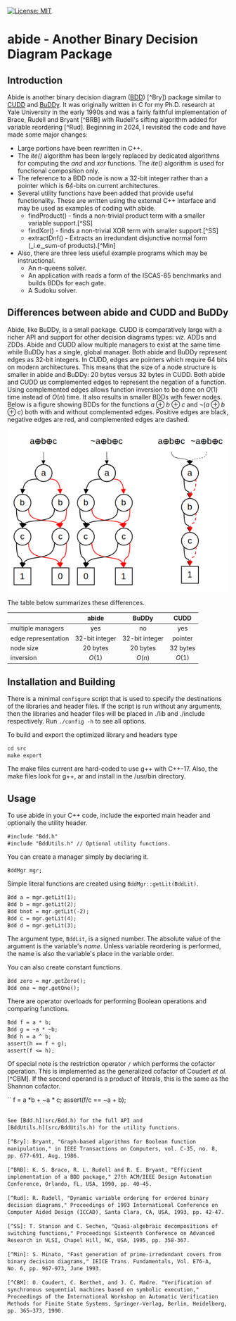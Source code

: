 [![License: MIT](https://img.shields.io/badge/License-MIT-yellow.svg)](https://opensource.org/licenses/MIT)
# abide - Another Binary Decision Diagram Package
## Introduction

Abide is another binary decision diagram
([BDD](https://en.wikipedia.org/wiki/Binary_decision_diagram)) [^Bry])
package similar to [CUDD](https://github.com/ivmai/cudd) and
[BuDDy](https://github.com/blevinn/buddy-archive).  It was originally
written in C for my Ph.D. research at Yale University in the early
1990s and was a fairly faithful implementation of Brace, Rudell and
Bryant [^BRB] with Rudell's sifting algorithm added for variable
reordering [^Rud]. Beginning in 2024, I revisited the code and have
made some major changes:

- Large portions have been rewritten in C++.
- The _ite()_ algorithm has been largely replaced by dedicated
  algorithms for computing the _and_ and _xor_ functions. The _ite()_
  algorithm is used for functional composition only.
- The reference to a BDD node is now a 32-bit integer rather than a
  pointer which is 64-bits on current architectures.
- Several utility functions have been added that provide useful
  functionality. These are written using the external C++ interface
  and may be used as examples of coding with abide.
  - findProduct() - finds a non-trivial product term with a smaller
    variable support.[^SS]
  - findXor() - finds a non-trivial XOR term with smaller support.[^SS]
  - extractDnf() - Extracts an irredundant disjunctive normal form
    (_i.e,_sum-of products).[^Min]
- Also, there are three less useful example programs which may be
  instructional.
  - An n-queens solver.
  - An application with reads a form of the ISCAS-85 benchmarks and
    builds BDDs for each gate.
  - A Sudoku solver.

## Differences between abide and CUDD and BuDDy

Abide, like BuDDy, is a small package. CUDD is comparatively large
with a richer API and support for other decision diagrams types:
_viz._ ADDs and ZDDs. Abide and CUDD allow multiple managers to exist
at the same time while BuDDy has a single, global manager.  Both abide
and BuDDy represent edges as 32-bit integers. In CUDD, edges are
pointers which require 64 bits on modern architectures. This means
that the size of a node structure is smaller in abide and BuDDy: 20
bytes versus 32 bytes in CUDD. Both abide and CUDD us complemented
edges to represent the negation of a function.  Using complemented
edges allows function inversion to be done on $O(1)$ time instead of
$O(n)$ time. It also results in smaller BDDs with fewer nodes. Below
is a figure showing BDDs for the functions $a\oplus b \oplus c$ and
$\neg(a \oplus b \oplus c)$ both with and without complemented edges.
Positive edges are black, negative edges are red, and complemented
edges are dashed.

![BDDs with and without complemented edges.](Figure1.png)

The table below summarizes these differences.

|   | abide | BuDDy | CUDD |
|---|:-----:|:-----:|:----:|
| multiple managers | yes | no | yes |
| edge representation | 32-bit integer | 32-bit integer | pointer |
| node size | 20 bytes | 20 bytes | 32 bytes |
|inversion| $O(1)$ | $O(n)$ | $O(1)$ |

## Installation and Building
There is a minimal `configure` script that is used to specify the
destinations of the libraries and header files.  If the script is run
without any arguments, then the libraries and header files will be
placed in ./lib and ./include respectively. Run `./config -h` to see
all options.

To build and export the optimized library and headers type
```
cd src
make export
```
The make files current are hard-coded to use g++ with C++-17. Also,
the make files look for g++, ar and install in the /usr/bin directory.

## Usage

To use abide in your C++ code, include the exported main header and
optionally the utility header.

```
#include "Bdd.h"
#include "BddUtils.h" // Optional utility functions.
```

You can create a manager simply by declaring it.
```
BddMgr mgr;
```

Simple literal functions are created using `BddMgr::getLit(BddLit)`.


```
Bdd a = mgr.getLit(1);
Bdd b = mgr.getLit(2);
Bdd bnot = mgr.getLit(-2);
Bdd c = mgr.getLit(4);
Bdd d = mgr.getLit(3);
```

The argument type, `BddLit`, is a signed number. The absolute value of
the argument is the variable's _name_. Unless variable reordering is
performed, the name is also the variable's place in the variable
order.

You can also create constant functions.

```
Bdd zero = mgr.getZero();
Bdd one = mgr.getOne();
```

There are operator overloads for performing Boolean operations and
comparing functions.

```
Bdd f = a * b;
Bdd g = ~a * ~b;
Bdd h = a ^ b;
assert(h == f + g);
assert(f <= h);
```

Of special note is the restriction operator `/` which performs the
 cofactor operation. This is implemented as the generalized cofactor
 of Coudert _et al._[^CBM]. If the second operand is a product of
 literals, this is the same as the Shannon cofactor.

``
f = a *b + ~a * c;
assert(f/c == ~a + b);
```

See [Bdd.h](src/Bdd.h) for the full API and
[BddUtils.h](src/BddUtils.h) for the utility functions.

[^Bry]: Bryant, "Graph-based algorithms for Boolean function
manipulation," in IEEE Transactions on Computers, vol. C-35, no. 8,
pp. 677-691, Aug. 1986.

[^BRB]: K. S. Brace, R. L. Rudell and R. E. Bryant, "Efficient
implementation of a BDD package," 27th ACM/IEEE Design Automation
Conference, Orlando, FL, USA, 1990, pp. 40-45.

[^Rud]: R. Rudell, "Dynamic variable ordering for ordered binary decision diagrams," Proceedings of 1993 International Conference on Computer Aided Design (ICCAD), Santa Clara, CA, USA, 1993, pp. 42-47.

[^SS]: T. Stanion and C. Sechen, "Quasi-algebraic decompositions of
switching functions," Proceedings Sixteenth Conference on Advanced
Research in VLSI, Chapel Hill, NC, USA, 1995, pp. 358-367.

[^Min]: S. Minato, "Fast generation of prime-irredundant covers from
binary decision diagrams," IEICE Trans. Fundamentals, Vol. E76-A,
No. 6, pp. 967-973, June 1993.

[^CBM]: O. Coudert, C. Berthet, and J. C. Madre. "Verification of
synchronous sequential machines based on symbolic execution,"
Proceedings of the International Workshop on Automatic Verification
Methods for Finite State Systems, Springer-Verlag, Berlin, Heidelberg,
pp. 365–373, 1990.
